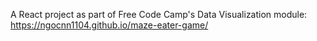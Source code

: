 A React project as part of Free Code Camp's Data Visualization module: https://ngocnn1104.github.io/maze-eater-game/
